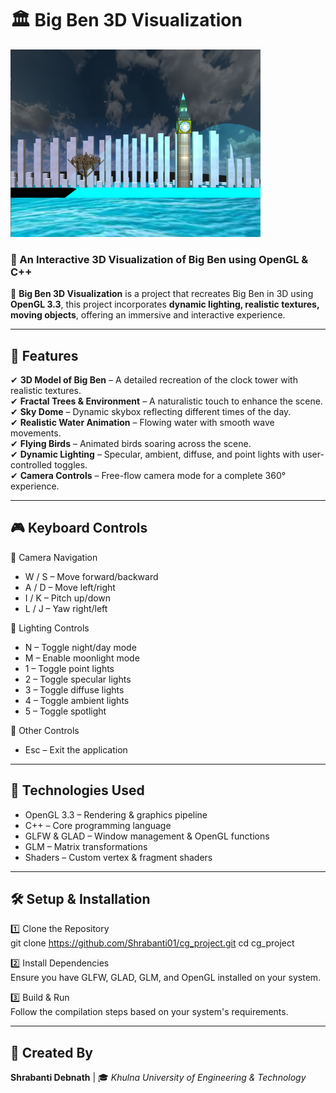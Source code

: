 # 🏛️ Big Ben 3D Visualization  

<img src="assets/bigben.png" alt="Big Ben 3D" width="400" height="300"/>

### 🎨 An Interactive 3D Visualization of Big Ben using OpenGL & C++  

🚀 **Big Ben 3D Visualization** is a project that recreates Big Ben in 3D using **OpenGL 3.3**, this project incorporates **dynamic lighting, realistic textures, moving objects**, offering an immersive and interactive experience.  

---


## 📌 Features  

✔ **3D Model of Big Ben** – A detailed recreation of the clock tower with realistic textures.  
✔ **Fractal Trees & Environment** – A naturalistic touch to enhance the scene.  
✔ **Sky Dome** – Dynamic skybox reflecting different times of the day.  
✔ **Realistic Water Animation** – Flowing water with smooth wave movements.  
✔ **Flying Birds** – Animated birds soaring across the scene.  
✔ **Dynamic Lighting** – Specular, ambient, diffuse, and point lights with user-controlled toggles.  
✔ **Camera Controls** – Free-flow camera mode for a complete 360° experience.  

---

## 🎮 Keyboard Controls  

🔹 Camera Navigation  
- W / S – Move forward/backward  
- A / D – Move left/right  
- I / K – Pitch up/down  
- L / J – Yaw right/left  

🔹 Lighting Controls  
- N – Toggle night/day mode  
- M – Enable moonlight mode  
- 1 – Toggle point lights  
- 2 – Toggle specular lights  
- 3 – Toggle diffuse lights  
- 4 – Toggle ambient lights  
- 5 – Toggle spotlight  

🔹 Other Controls  
- Esc – Exit the application

---

## 🔧 Technologies Used  

- OpenGL 3.3 – Rendering & graphics pipeline  
- C++ – Core programming language  
- GLFW & GLAD – Window management & OpenGL functions  
- GLM – Matrix transformations  
- Shaders – Custom vertex & fragment shaders
  
---
## 🛠️ Setup & Installation

1️⃣ Clone the Repository  
git clone https://github.com/Shrabanti01/cg_project.git
cd cg_project 

2️⃣ Install Dependencies  
Ensure you have GLFW, GLAD, GLM, and OpenGL installed on your system.  

3️⃣ Build & Run  
Follow the compilation steps based on your system's requirements.  


---
## 🚀 Created By  
**Shrabanti Debnath** | 🎓 *Khulna University of Engineering & Technology*  

